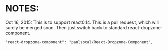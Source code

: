 # NOTES:

Oct 16, 2015: This is to support react0.14.  This is a pull request, which will surely be merged soon.  Then just switch
back to standard react-dropzone-component.

    "react-dropzone-component": "paulsocal/React-Dropzone-Component",

